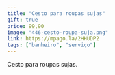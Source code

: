 ```yaml
---
title: "Cesto para roupas sujas"
gift: true
price: 99,90
image: "446-cesto-roupa-suja.png"
link: https://mpago.la/2HHUDP2
tags: ["banheiro", "serviço"]
---
```


Cesto para roupas sujas.
